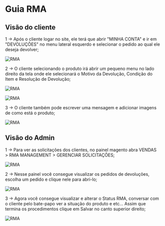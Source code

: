 # Guia RMA

## Visão do cliente

1 -> Após o cliente logar no site, ele terá que abrir "MINHA CONTA" e ir em "DEVOLUÇÕES" no menu lateral esquerdo e selecionar o pedido ao qual ele deseja devolver;

![RMA](imagem1)

2 -> O cliente selecionando o produto irá abrir um pequeno menu no lado direito da tela onde ele selecionará o Motivo da Devolução, Condição do Item e Resolução de Devolução;

![RMA](imagem2)

![RMA](imagem3)

3 -> O cliente também pode escrever uma mensagem e adicionar imagens de como está o produto;

![RMA](imagem4)

## Visão do Admin

1 -> Para ver as solicitações dos clientes, no painel magento abra VENDAS > RMA MANAGEMENT > GERENCIAR SOLICITAÇÕES;

![RMA](imagem5)

2 -> Nesse painel você consegue visualizar os pedidos de devoluções, escolha um pedido e clique nele para abri-lo;

![RMA](imagem6)

3 -> Agora você consegue visualizar e alterar o Status RMA, conversar com o cliente pelo bate-papo ver a situação do produto e etc... Assim que termina os procedimentos clique em Salvar no canto superior direito;

![RMA](imagem7)